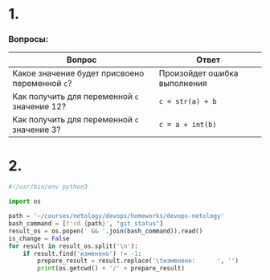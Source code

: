 # 1.

### Вопросы:
| Вопрос  | Ответ |
| ------------- | ------------- |
| Какое значение будет присвоено переменной `c`?  | Произойдет ошибка выполнения  |
| Как получить для переменной `c` значение 12?  | `c = str(a) + b`  |
| Как получить для переменной `c` значение 3?  | `c = a + int(b)`  |


# 2.

```python
#!/usr/bin/env python3

import os

path = '~/courses/netology/devops/homeworks/devops-netology'
bash_command = [f'cd {path}', "git status"]
result_os = os.popen(' && '.join(bash_command)).read()
is_change = False
for result in result_os.split('\n'):
    if result.find('изменено') != -1:
        prepare_result = result.replace('\tизменено:      ', '')
        print(os.getcwd() + '/' + prepare_result)
```
